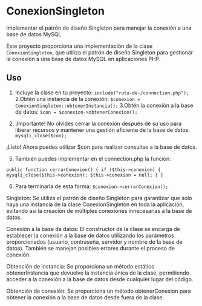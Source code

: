 # ConexionSingleton
Implementar el patrón de diseño Singleton para manejar la conexión a una base de datos MySQL

Este proyecto proporciona una implementación de la clase `ConexionSingleton`, que utiliza el patrón de diseño Singleton para gestionar la conexión a una base de datos MySQL en aplicaciones PHP.

## Uso

1. Incluye la clase en tu proyecto:
 `include("ruta-de-/connection.php");`
2.Obtén una instancia de la conexión: 
 `$conexion = ConexionSingleton::obtenerInstancia();`
3.Obtén la conexión a la base de datos:
`$con = $conexion->obtenerConexion();`

4. ¡Importante! No olvides cerrar la conexión después de su uso para liberar recursos y mantener una gestión eficiente de la base de datos.
    `mysqli_close($con);`

¡Listo! Ahora puedes utilizar $con para realizar consultas a la base de datos.

5. También puedes implementar en el connection.php la función:

`public function cerrarConexion()
    {
        if ($this->conexion) {
            mysqli_close($this->conexion);
            $this->conexion = null;
        }
    }`

6. Para terminarla de esta forma:
`$conexion->cerrarConexion();`

Singleton: Se utiliza el patrón de diseño Singleton para garantizar que solo haya una instancia de la clase ConexionSingleton en toda la aplicación, evitando así la creación de múltiples conexiones innecesarias a la base de datos.

Conexión a la base de datos: El constructor de la clase se encarga de establecer la conexión a la base de datos utilizando los parámetros proporcionados (usuario, contraseña, servidor y nombre de la base de datos). También se manejan posibles errores durante el proceso de conexión.

Obtención de instancia: Se proporciona un método estático obtenerInstancia que devuelve la instancia única de la clase, permitiendo acceder a la conexión a la base de datos desde cualquier lugar del código.

Obtención de conexión: Se proporciona un método obtenerConexion para obtener la conexión a la base de datos desde fuera de la clase.

